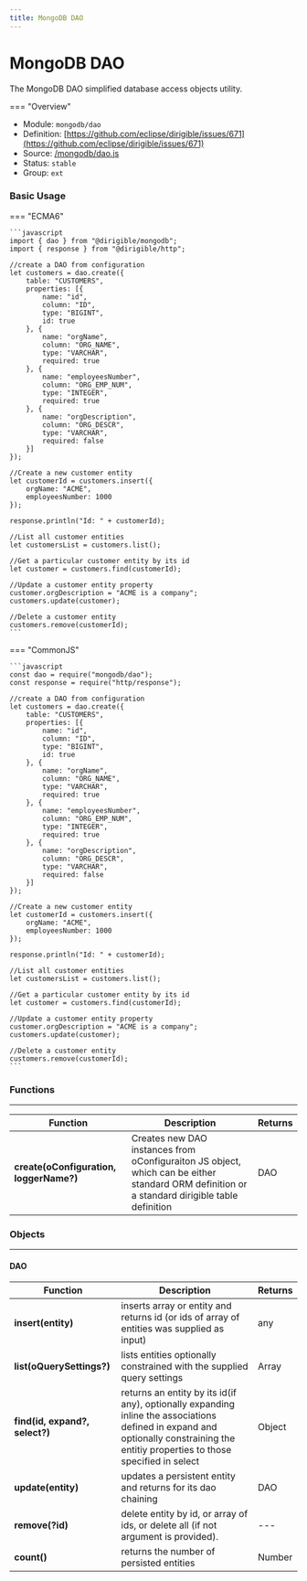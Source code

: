 ```yaml
---
title: MongoDB DAO
---
```


MongoDB DAO
===

The MongoDB DAO simplified database access objects utility.

=== "Overview"
- Module: `mongodb/dao`
- Definition: [https://github.com/eclipse/dirigible/issues/671](https://github.com/eclipse/dirigible/issues/671)
- Source: [/mongodb/dao.js](https://github.com/eclipse/dirigible/blob/master/components/api-mongodb/src/main/resources/META-INF/dirigible/mongodb/dao.js)
- Status: `stable`
- Group: `ext`


### Basic Usage

=== "ECMA6"

    ```javascript
    import { dao } from "@dirigible/mongodb";
    import { response } from "@dirigible/http";

    //create a DAO from configuration
    let customers = dao.create({
        table: "CUSTOMERS",
        properties: [{
            name: "id",
            column: "ID",
            type: "BIGINT",
            id: true
        }, {
            name: "orgName",
            column: "ORG_NAME",
            type: "VARCHAR",
            required: true
        }, {
            name: "employeesNumber",
            column: "ORG_EMP_NUM",
            type: "INTEGER",
            required: true
        }, {
            name: "orgDescription",
            column: "ORG_DESCR",
            type: "VARCHAR",
            required: false
        }]
    });

    //Create a new customer entity
    let customerId = customers.insert({
        orgName: "ACME",
        employeesNumber: 1000
    });

    response.println("Id: " + customerId);

    //List all customer entities
    let customersList = customers.list();

    //Get a particular customer entity by its id
    let customer = customers.find(customerId);

    //Update a customer entity property
    customer.orgDescription = "ACME is a company";
    customers.update(customer);

    //Delete a customer entity
    customers.remove(customerId);
    ```

=== "CommonJS"

    ```javascript
    const dao = require("mongodb/dao");
    const response = require("http/response");

    //create a DAO from configuration
    let customers = dao.create({
        table: "CUSTOMERS",
        properties: [{
            name: "id",
            column: "ID",
            type: "BIGINT",
            id: true
        }, {
            name: "orgName",
            column: "ORG_NAME",
            type: "VARCHAR",
            required: true
        }, {
            name: "employeesNumber",
            column: "ORG_EMP_NUM",
            type: "INTEGER",
            required: true
        }, {
            name: "orgDescription",
            column: "ORG_DESCR",
            type: "VARCHAR",
            required: false
        }]
    });

    //Create a new customer entity
    let customerId = customers.insert({
        orgName: "ACME",
        employeesNumber: 1000
    });

    response.println("Id: " + customerId);

    //List all customer entities
    let customersList = customers.list();

    //Get a particular customer entity by its id
    let customer = customers.find(customerId);

    //Update a customer entity property
    customer.orgDescription = "ACME is a company";
    customers.update(customer);

    //Delete a customer entity
    customers.remove(customerId);
    ```

### Functions

---

Function     | Description | Returns
------------ | ----------- | --------
**create(oConfiguration, loggerName?)** | Creates new DAO instances from oConfiguraiton JS object, which can be either standard ORM definition or a standard dirigible table definition |  DAO 


### Objects

---

#### DAO

Function     | Description | Returns
------------ | ----------- | --------
**insert(entity)** | inserts array or entity and returns id (or ids of array of entities was supplied as input)  |  any 
**list(oQuerySettings?)** | lists entities optionally constrained with the supplied query settings |  Array 
**find(id, expand?, select?)** | returns an entity by its id(if any), optionally expanding inline the associations defined in expand and optionally constraining the entitiy properties to those specified in select |  Object
**update(entity)** | updates a persistent entity and returns for its dao chaining  |  DAO
**remove(?id)** | delete entity by id, or array of ids, or delete all (if not argument is provided). |  ---
**count()** | returns the number of persisted entities |  Number
